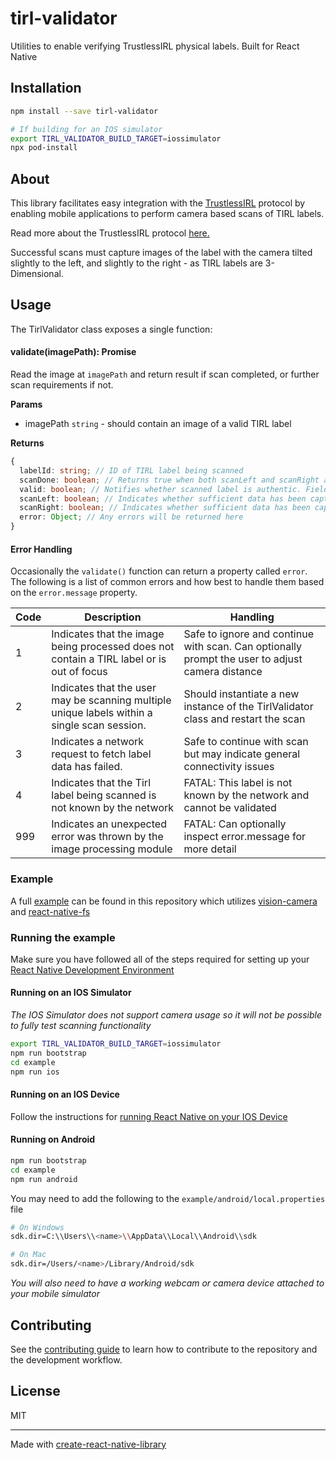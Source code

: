 # tirl-validator

Utilities to enable verifying TrustlessIRL physical labels. Built for React Native

## Installation

```sh
npm install --save tirl-validator

# If building for an IOS simulator
export TIRL_VALIDATOR_BUILD_TARGET=iossimulator
npx pod-install
```

## About

This library facilitates easy integration with the [TrustlessIRL](https://tirl.xyz) protocol by enabling mobile applications to perform camera based scans of TIRL labels.

Read more about the TrustlessIRL protocol [here.](https://docs.tirl.xyz)

Successful scans must capture images of the label with the camera tilted slightly to the left, and slightly to the right - as TIRL labels are 3-Dimensional.

## Usage

The TirlValidator class exposes a single function:

#### validate(imagePath): Promise<scanResult>

Read the image at `imagePath` and return result if scan completed, or further scan requirements if not.

**Params**

- imagePath `string` - should contain an image of a valid TIRL label

**Returns**

```ts
{
  labelId: string; // ID of TIRL label being scanned
  scanDone: boolean; // Returns true when both scanLeft and scanRight are true. Indicates scanning has completed.
  valid: boolean; // Notifies whether scanned label is authentic. Field is set only when scanDone === true
  scanLeft: boolean; // Indicates whether sufficient data has been captured with the camera tilted left.
  scanRight: boolean; // Indicates whether sufficient data has been captured with the camera tilted right.
  error: Object; // Any errors will be returned here
}
```

#### Error Handling

Occasionally the `validate()` function can return a property called `error`. The following is a list of common errors and how best to handle them based on the `error.message` property.

| Code | Description                                                                                  | Handling                                                                                        |
| ---- | -------------------------------------------------------------------------------------------- | ----------------------------------------------------------------------------------------------- |
| 1    | Indicates that the image being processed does not contain a TIRL label or is out of focus    | Safe to ignore and continue with scan. Can optionally prompt the user to adjust camera distance |
| 2    | Indicates that the user may be scanning multiple unique labels within a single scan session. | Should instantiate a new instance of the TirlValidator class and restart the scan               |
| 3    | Indicates a network request to fetch label data has failed.                                  | Safe to continue with scan but may indicate general connectivity issues                         |
| 4    | Indicates that the Tirl label being scanned is not known by the network                      | FATAL: This label is not known by the network and cannot be validated                           |
| 999  | Indicates an unexpected error was thrown by the image processing module                      | FATAL: Can optionally inspect error.message for more detail                                     |

### Example

A full [example](https://github.com/ZKLadder/tirl-validator/blob/main/example/src/App.tsx) can be found in this repository which utilizes [vision-camera](https://github.com/mrousavy/react-native-vision-camera) and [react-native-fs](https://github.com/itinance/react-native-fs)

### Running the example

Make sure you have followed all of the steps required for setting up your [React Native Development Environment](https://reactnative.dev/docs/environment-setup)

#### Running on an IOS Simulator

_The IOS Simulator does not support camera usage so it will not be possible to fully test scanning functionality_

```sh
export TIRL_VALIDATOR_BUILD_TARGET=iossimulator
npm run bootstrap
cd example
npm run ios
```

#### Running on an IOS Device

Follow the instructions for [running React Native on your IOS Device](https://reactnative.dev/docs/running-on-device)

#### Running on Android

```sh
npm run bootstrap
cd example
npm run android
```

You may need to add the following to the `example/android/local.properties` file

```sh
# On Windows
sdk.dir=C:\\Users\\<name>\\AppData\\Local\\Android\\sdk

# On Mac
sdk.dir=/Users/<name>/Library/Android/sdk
```

_You will also need to have a working webcam or camera device attached to your mobile simulator_

## Contributing

See the [contributing guide](CONTRIBUTING.md) to learn how to contribute to the repository and the development workflow.

## License

MIT

---

Made with [create-react-native-library](https://github.com/callstack/react-native-builder-bob)
